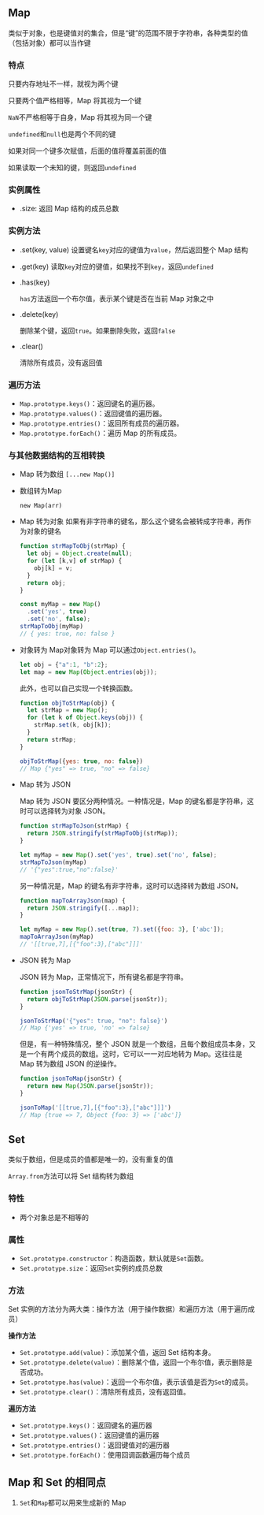 ## Map

类似于对象，也是键值对的集合，但是“键”的范围不限于字符串，各种类型的值（包括对象）都可以当作键

### 特点

只要内存地址不一样，就视为两个键

只要两个值严格相等，Map 将其视为一个键

`NaN`不严格相等于自身，Map 将其视为同一个键

`undefined`和`null`也是两个不同的键

如果对同一个键多次赋值，后面的值将覆盖前面的值

如果读取一个未知的键，则返回`undefined`

### 实例属性

- .size: 返回 Map 结构的成员总数

### 实例方法

- .set(key, value)
  设置键名`key`对应的键值为`value`，然后返回整个 Map 结构

- .get(key)
  读取`key`对应的键值，如果找不到`key`，返回`undefined`

- .has(key)

  `has`方法返回一个布尔值，表示某个键是否在当前 Map 对象之中

- .delete(key)

  删除某个键，返回`true`。如果删除失败，返回`false`

- .clear()

  清除所有成员，没有返回值

### 遍历方法

- `Map.prototype.keys()`：返回键名的遍历器。
- `Map.prototype.values()`：返回键值的遍历器。
- `Map.prototype.entries()`：返回所有成员的遍历器。
- `Map.prototype.forEach()`：遍历 Map 的所有成员。

### 与其他数据结构的互相转换

- Map 转为数组
  `[...new Map()]`

- 数组转为Map

  `new Map(arr)`

- Map 转为对象
  如果有非字符串的键名，那么这个键名会被转成字符串，再作为对象的键名

  ```js
  function strMapToObj(strMap) {
    let obj = Object.create(null);
    for (let [k,v] of strMap) {
      obj[k] = v;
    }
    return obj;
  }
  
  const myMap = new Map()
    .set('yes', true)
    .set('no', false);
  strMapToObj(myMap)
  // { yes: true, no: false }
  ```

- 对象转为 Map对象转为 Map 可以通过`Object.entries()`。

  ```javascript
  let obj = {"a":1, "b":2};
  let map = new Map(Object.entries(obj));
  ```

  此外，也可以自己实现一个转换函数。

  ```javascript
  function objToStrMap(obj) {
    let strMap = new Map();
    for (let k of Object.keys(obj)) {
      strMap.set(k, obj[k]);
    }
    return strMap;
  }
  
  objToStrMap({yes: true, no: false})
  // Map {"yes" => true, "no" => false}
  ```

- Map 转为 JSON

  Map 转为 JSON 要区分两种情况。一种情况是，Map 的键名都是字符串，这时可以选择转为对象 JSON。

  ```javascript
  function strMapToJson(strMap) {
    return JSON.stringify(strMapToObj(strMap));
  }
  
  let myMap = new Map().set('yes', true).set('no', false);
  strMapToJson(myMap)
  // '{"yes":true,"no":false}'
  ```

  另一种情况是，Map 的键名有非字符串，这时可以选择转为数组 JSON。

  ```javascript
  function mapToArrayJson(map) {
    return JSON.stringify([...map]);
  }
  
  let myMap = new Map().set(true, 7).set({foo: 3}, ['abc']);
  mapToArrayJson(myMap)
  // '[[true,7],[{"foo":3},["abc"]]]'
  ```


- JSON 转为 Map

  JSON 转为 Map，正常情况下，所有键名都是字符串。

  ```javascript
  function jsonToStrMap(jsonStr) {
    return objToStrMap(JSON.parse(jsonStr));
  }
  
  jsonToStrMap('{"yes": true, "no": false}')
  // Map {'yes' => true, 'no' => false}
  ```

  但是，有一种特殊情况，整个 JSON 就是一个数组，且每个数组成员本身，又是一个有两个成员的数组。这时，它可以一一对应地转为 Map。这往往是 Map 转为数组 JSON 的逆操作。

  ```javascript
  function jsonToMap(jsonStr) {
    return new Map(JSON.parse(jsonStr));
  }
  
  jsonToMap('[[true,7],[{"foo":3},["abc"]]]')
  // Map {true => 7, Object {foo: 3} => ['abc']}
  ```

## Set

类似于数组，但是成员的值都是唯一的，没有重复的值

`Array.from`方法可以将 Set 结构转为数组

### 特性

- 两个对象总是不相等的

### 属性

- `Set.prototype.constructor`：构造函数，默认就是`Set`函数。
- `Set.prototype.size`：返回`Set`实例的成员总数

### 方法

Set 实例的方法分为两大类：操作方法（用于操作数据）和遍历方法（用于遍历成员）

**操作方法**

- `Set.prototype.add(value)`：添加某个值，返回 Set 结构本身。
- `Set.prototype.delete(value)`：删除某个值，返回一个布尔值，表示删除是否成功。
- `Set.prototype.has(value)`：返回一个布尔值，表示该值是否为`Set`的成员。
- `Set.prototype.clear()`：清除所有成员，没有返回值。

**遍历方法**

- `Set.prototype.keys()`：返回键名的遍历器
- `Set.prototype.values()`：返回键值的遍历器
- `Set.prototype.entries()`：返回键值对的遍历器
- `Set.prototype.forEach()`：使用回调函数遍历每个成员

## Map 和 Set 的相同点

1. `Set`和`Map`都可以用来生成新的 Map

